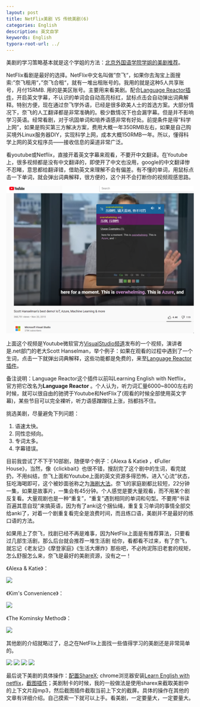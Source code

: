 ```yaml
---
layout: post
title: NetFlix美剧 VS 传统美剧(6)
categories: English
description: 英文自学
keywords: English
typora-root-url: ../
---
```


美剧的学习策略基本就是这个学姐的方法：[北京外国语学院学姐的美剧推荐](https://www.bilibili.com/video/BV1xM4y1K7M7)。

NetFlix看剧是最好的选择。NetFlix中文名叫做”奈飞“，如果你去淘宝上面搜索:”奈飞租用“，”奈飞合租“，就有一堆出租账号的。我用的就是这种5人共享账号，月付15RMB. 用的是美区账号。主要用来看美剧。配合[Language Reactor插件](https://chrome.google.com/webstore/detail/language-learning-with-ne/hoombieeljmmljlkjmnheibnpciblicm)，开启英文字幕，不认识的单词会自动高亮标红，鼠标点击会自动弹出词典解释。特别方便，现在通过奈飞学外语，已经是很多欧美人士的首选方案。大部分情况下，奈飞的人工翻译都是非常准确的。极少数情况下也会漏字幕。但是并不影响学习英语。经常看剧，对于巩固单词和培养语感非常有好处。前提条件是得“科学上网”，如果是购买第三方解决方案，费用大概一年350RMB左右，如果是自己购买境外Linux服务器DIY，实现科学上网，成本大概150RMB一年。所以，懂得科学上网的英文程序员——接收信息的渠道非常广泛。

看youtube或Netflix，直接开着英文字幕来观看，不要开中文翻译。在Youtube上，很多视频都是没有中文翻译的，即使开了中文也没用，google的中文翻译惨不忍睹，意思都给翻译错，借助英文来理解不会有偏差。有不懂的单词，用鼠标点击一下单词，就会弹出词典解释，很方便的，这个并不会打断你的视频观感思路。

![overwhelming](/images/posts/overwhelming6811.png)

上面这个视频是Youtube微软官方[VisualStudio频道](https://www.youtube.com/channel/UChqrDOwARrxdJF-ykAptc7w)发布的一个视频，演讲者是.net部门的老大Scott Hanselman，举个例子：如果在观看的过程中遇到了一个生词，点击一下就弹出词典解释，这些功能都是免费的，来至[Language Reactor插件](https://chrome.google.com/webstore/detail/language-learning-with-ne/hoombieeljmmljlkjmnheibnpciblicm)。



备注说明：Language Reactor这个插件以前叫Learning English with Netflix，官方把它改名为**Language Reactor** 。个人认为，听力词汇量6000~8000左右的时候，就可以很自由的驰骋于Youtube和NetFlix了(观看的时候全部使用英文字幕)，某些节目可以完全裸听，听力语感蹭蹭往上涨，挡都挡不住。

挑选美剧，尽量避免下列问题：

1. 语速太快。
2. 同性恋倾向。
3. 专词太多。
4. 字幕错误。

目前我尝试了不下于10部剧，随便举个例子：《Alexa & Katie》 ，《Fuller House》，当然，像《clickbait》也很不错，搜刮完了这个剧中的生词，看完就扔，不用纠结，奈飞上面和Youtube上面的英文资源多得恐怖，进入“心流”状态，狂吃海喝即可，这个被妙面爸称之为[海刷大法](https://mp.weixin.qq.com/s/qRThm0n9pomTiL3Y9s7I-A)。奈飞的家庭剧都比较短，22分钟一集，如果是故事片，一集会有45分钟。个人感觉是要大量观看，而不用某个剧反复看。大量观剧也是一种“重复”，“重复”遇到相同的单词和句型。不要用“书读百遍其意自现”来搞英语，因为有了anki这个捆仙绳，重复复习单词的事情全部交给anki了，对着一个剧重复看完全是浪费时间，而且练口语，美剧并不是最好的练口语的方法。

如果用上了奈飞，找剧已经不再是难事，因为NetFlix上面是有推荐算法，只要看过几部生活剧，那么后台就会推荐一堆生活剧 给你，看都看不过来，有了奈飞，就忘记《老友记》《摩登家庭》《生活大爆炸》那些吧，不必拘泥陈旧老套的规矩，怎么舒服怎么来，奈飞是最好的美剧资源，没有之一！

《Alexa & Katie》：

<img src="https://cs-cn.top/images/posts/kitty555.png"/>

《Kim's Convenience》： 

<img src="https://cs-cn.top/images/posts/mr_king119.png"/>

《The Kominsky Method》：

<img src="https://cs-cn.top/images/posts/king_siki1322.png"/>

其他剧的介绍就略过了，总之在NetFlix上面找一些值得学习的美剧还是非常简单的。

<img src="https://cs-cn.top/images/posts/trash_track1448.png"/>

<img src="https://cs-cn.top/images/posts/netflix_soap457.png"/>

<img src="https://cs-cn.top/images/posts/GreenHouse_Academy12731.png"/>



<img src="https://cs-cn.top/images/posts/kidsTV502.png"/>

最后说下美剧的具体操作：[配置ShareX](https://cs-cn.top/2019/07/10/anki_pdf_js_study/#sharex%E9%85%8D%E7%BD%AE); chrome浏览器安装[Learn English with netflix](https://chrome.google.com/webstore/detail/language-learning-with-ne/hoombieeljmmljlkjmnheibnpciblicm)，[截图插件](https://chrome.google.com/webstore/detail/awesome-screenshot-screen/nlipoenfbbikpbjkfpfillcgkoblgpmj)；美剧制卡的时候，我的一般做法是使用sharex来截取美剧中的上下文片段mp3，然后截图插件截取当前上下文的截屏。具体的操作在其他的文章有详细介绍。自己摸索一下就可以上手。看美剧，一定要量大，一定要量大。

